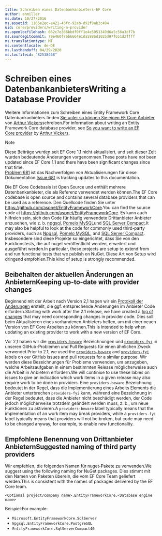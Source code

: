 ```yaml
---
title: Schreiben eines Datenbankanbieters-EF Core
author: anmiller
ms.date: 10/27/2016
ms.assetid: 1165e2ec-e421-43fc-92ab-d92f9ab3c494
uid: core/providers/writing-a-provider
ms.openlocfilehash: 662c7e386bbdf0ff1e4e5051349d6a5c56a3df7b
ms.sourcegitcommit: 79e460f76b6664e1da5886d102bd97f651d2ffff
ms.translationtype: MT
ms.contentlocale: de-DE
ms.lasthandoff: 04/29/2020
ms.locfileid: "82538468"
---
```

# <a name="writing-a-database-provider"></a><span data-ttu-id="19d9c-102">Schreiben eines Datenbankanbieters</span><span class="sxs-lookup"><span data-stu-id="19d9c-102">Writing a Database Provider</span></span>

<span data-ttu-id="19d9c-103">Weitere Informationen zum Schreiben eines Entity Framework Core Datenbankanbieters finden [Sie unter so können Sie einen EF Core Anbieter](https://blog.oneunicorn.com/2016/11/11/so-you-want-to-write-an-ef-core-provider/) von [Arthur Vickers](https://github.com/ajcvickers)schreiben.</span><span class="sxs-lookup"><span data-stu-id="19d9c-103">For information about writing an Entity Framework Core database provider, see [So you want to write an EF Core provider](https://blog.oneunicorn.com/2016/11/11/so-you-want-to-write-an-ef-core-provider/) by [Arthur Vickers](https://github.com/ajcvickers).</span></span>

> [!NOTE]
> <span data-ttu-id="19d9c-104">Diese Beiträge wurden seit EF Core 1,1 nicht aktualisiert, und seit dieser Zeit wurden bedeutende Änderungen vorgenommen.</span><span class="sxs-lookup"><span data-stu-id="19d9c-104">These posts have not been updated since EF Core 1.1 and there have been significant changes since that time.</span></span>  
<span data-ttu-id="19d9c-105">[Problem 681](https://github.com/dotnet/EntityFramework.Docs/issues/681) ist das Nachverfolgen von Aktualisierungen für diese Dokumentation.</span><span class="sxs-lookup"><span data-stu-id="19d9c-105">[Issue 681](https://github.com/dotnet/EntityFramework.Docs/issues/681) is tracking updates to this documentation.</span></span>

<span data-ttu-id="19d9c-106">Die EF Core Codebasis ist Open Source und enthält mehrere Datenbankanbieter, die als Referenz verwendet werden können.</span><span class="sxs-lookup"><span data-stu-id="19d9c-106">The EF Core codebase is open source and contains several database providers that can be used as a reference.</span></span> <span data-ttu-id="19d9c-107">Den Quellcode finden Sie unter <https://github.com/aspnet/EntityFrameworkCore>.</span><span class="sxs-lookup"><span data-stu-id="19d9c-107">You can find the source code at <https://github.com/aspnet/EntityFrameworkCore>.</span></span> <span data-ttu-id="19d9c-108">Es kann auch hilfreich sein, sich den Code für häufig verwendete Drittanbieter Anbieter anzusehen, wie z. b. [npgsql](https://github.com/npgsql/Npgsql.EntityFrameworkCore.PostgreSQL), [Pomelo MySQL](https://github.com/PomeloFoundation/Pomelo.EntityFrameworkCore.MySql)und [SQL Server Compact](https://github.com/ErikEJ/EntityFramework.SqlServerCompact).</span><span class="sxs-lookup"><span data-stu-id="19d9c-108">It may also be helpful to look at the code for commonly used third-party providers, such as [Npgsql](https://github.com/npgsql/Npgsql.EntityFrameworkCore.PostgreSQL), [Pomelo MySQL](https://github.com/PomeloFoundation/Pomelo.EntityFrameworkCore.MySql), and [SQL Server Compact](https://github.com/ErikEJ/EntityFramework.SqlServerCompact).</span></span> <span data-ttu-id="19d9c-109">Insbesondere sind diese Projekte so eingerichtet, dass Sie von den Funktionstests, die auf nuget veröffentlicht werden, erweitert und ausgeführt werden.</span><span class="sxs-lookup"><span data-stu-id="19d9c-109">In particular, these projects are setup to extend from and run functional tests that we publish on NuGet.</span></span> <span data-ttu-id="19d9c-110">Diese Art von Setup wird dringend empfohlen.</span><span class="sxs-lookup"><span data-stu-id="19d9c-110">This kind of setup is strongly recommended.</span></span>

## <a name="keeping-up-to-date-with-provider-changes"></a><span data-ttu-id="19d9c-111">Beibehalten der aktuellen Änderungen an Anbietern</span><span class="sxs-lookup"><span data-stu-id="19d9c-111">Keeping up-to-date with provider changes</span></span>

<span data-ttu-id="19d9c-112">Beginnend mit der Arbeit nach Version 2,1 haben wir ein [Protokoll der Änderungen](provider-log.md) erstellt, die ggf. entsprechende Änderungen im Anbieter Code erfordern.</span><span class="sxs-lookup"><span data-stu-id="19d9c-112">Starting with work after the 2.1 release, we have created a [log of changes](provider-log.md) that may need corresponding changes in provider code.</span></span> <span data-ttu-id="19d9c-113">Dies soll beim Aktualisieren eines vorhandenen Anbieters helfen, um mit einer neuen Version von EF Core Arbeiten zu können.</span><span class="sxs-lookup"><span data-stu-id="19d9c-113">This is intended to help when updating an existing provider to work with a new version of EF Core.</span></span>

<span data-ttu-id="19d9c-114">Vor 2,1 haben wir die [`providers-beware`](https://github.com/aspnet/EntityFrameworkCore/labels/providers-beware) Bezeichnungen und [`providers-fyi`](https://github.com/aspnet/EntityFrameworkCore/labels/providers-fyi) in unseren GitHub-Problemen und Pull Requests für einen ähnlichen Zweck verwendet.</span><span class="sxs-lookup"><span data-stu-id="19d9c-114">Prior to 2.1, we used the [`providers-beware`](https://github.com/aspnet/EntityFrameworkCore/labels/providers-beware) and [`providers-fyi`](https://github.com/aspnet/EntityFrameworkCore/labels/providers-fyi) labels on our GitHub issues and pull requests for a similar purpose.</span></span> <span data-ttu-id="19d9c-115">Wir werden diese Bezeichnungen für Probleme verwenden, um anzugeben, welche Arbeitsaufgaben in einem bestimmten Release möglicherweise auch die Arbeit in Anbietern erfordern.</span><span class="sxs-lookup"><span data-stu-id="19d9c-115">We will continiue to use these lables on issues to give an indication which work items in a given release may also require work to be done in providers.</span></span> <span data-ttu-id="19d9c-116">Eine `providers-beware` Bezeichnung bedeutet in der Regel, dass die Implementierung eines Arbeits Elements die Anbieter unterbrechen `providers-fyi` kann, während eine Bezeichnung in der Regel bedeutet, dass die Anbieter nicht beschädigt werden, der Code jedoch möglicherweise trotzdem geändert werden muss, z. b., um neue Funktionen zu aktivieren.</span><span class="sxs-lookup"><span data-stu-id="19d9c-116">A `providers-beware` label typically means that the implementation of an work item may break providers, while a `providers-fyi` label typically means that providers will not be broken, but code may need to be changed anyway, for example, to enable new functionality.</span></span>

## <a name="suggested-naming-of-third-party-providers"></a><span data-ttu-id="19d9c-117">Empfohlene Benennung von Drittanbieter Anbietern</span><span class="sxs-lookup"><span data-stu-id="19d9c-117">Suggested naming of third party providers</span></span>

<span data-ttu-id="19d9c-118">Wir empfehlen, die folgenden Namen für nuget-Pakete zu verwenden.</span><span class="sxs-lookup"><span data-stu-id="19d9c-118">We suggest using the following naming for NuGet packages.</span></span> <span data-ttu-id="19d9c-119">Dies stimmt mit den Namen von Paketen überein, die vom EF Core Team geliefert werden.</span><span class="sxs-lookup"><span data-stu-id="19d9c-119">This is consistent with the names of packages delivered by the EF Core team.</span></span>

`<Optional project/company name>.EntityFrameworkCore.<Database engine name>`

<span data-ttu-id="19d9c-120">Beispiel:</span><span class="sxs-lookup"><span data-stu-id="19d9c-120">For example:</span></span>

* `Microsoft.EntityFrameworkCore.SqlServer`
* `Npgsql.EntityFrameworkCore.PostgreSQL`
* `EntityFrameworkCore.SqlServerCompact40`
